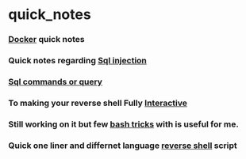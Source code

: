 # quick_notes

### [Docker](https://github.com/SHA-Rooted/quick_notes/blob/main/Docker.md) quick notes
### Quick notes regarding [Sql injection](Sql-injection.md)
### [Sql commands or query](sql-command.md)

### To making your reverse shell Fully [Interactive](Stty-shell.md)
### Still working on it but few [bash tricks](Bash_tricks.md) with is useful for me.
### Quick one liner and differnet language [reverse shell](Reverse_shell.md) script 
